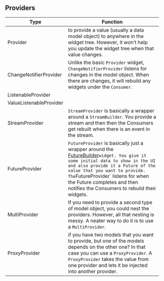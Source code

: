 
  ## Providers

|Type|Function|
|--|--|
|Provider|to provide a value (usually a data model object) to anywhere in the widget tree. However, it won’t help you update the widget tree when that value changes.|
|ChangeNotifierProvider|Unlike the basic `Provider` widget, `ChangeNotifierProvider` listens for changes in the model object. When there are changes, it will rebuild any widgets under the `Consumer`.|
|ListenableProvider||
|ValueListenableProvider||
|StreamProvider|`StreamProvider` is basically a wrapper around a `StreamBuilder`. You provide a stream and then then the Consumers get rebuilt when there is an event in the stream.|
|FutureProvider|`FutureProvider` is basically just a wrapper around the [FutureBuilder](https://api.flutter.dev/flutter/widgets/FutureBuilder-class.html)` widget. You give it some initial data to show in the UI and also provide it a Future of the value that you want to provide. The `FutureProvider` listens for when the Future completes and then notifies the Consumers to rebuild their widgets.|
|MultiProvider|If you need to provide a second type of model object, you could nest the providers. However, all that nesting is messy. A neater way to do it is to use a `MultiProvider`.|
|ProxyProvider|if you have two models that you want to provide, but one of the models depends on the other one? In that case you can use a `ProxyProvider`. A `ProxyProvider` takes the value from one provider and lets it be injected into another provider.|
